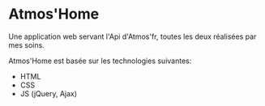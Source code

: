 # Atmos'Home

Une application web servant l'Api d'Atmos'fr, toutes les deux réalisées par mes soins.

Atmos'Home est basée sur les technologies suivantes:
- HTML
- CSS
- JS (jQuery, Ajax)

